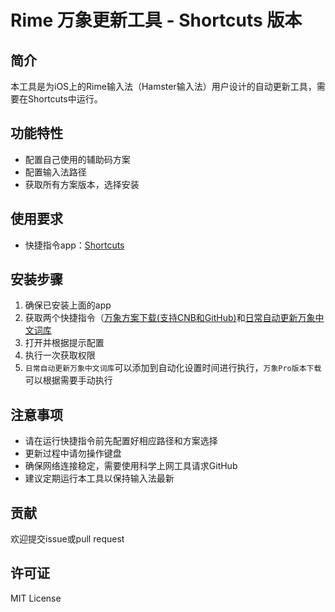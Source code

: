# Rime 万象更新工具 - Shortcuts 版本

## 简介

本工具是为iOS上的Rime输入法（Hamster输入法）用户设计的自动更新工具，需要在Shortcuts中运行。

## 功能特性

- 配置自己使用的辅助码方案
- 配置输入法路径
- 获取所有方案版本，选择安装

## 使用要求

- 快捷指令app：[Shortcuts](https://apps.apple.com/us/app/shortcuts/id1462947752)

## 安装步骤

1. 确保已安装上面的app
2. 获取两个快捷指令（[万象方案下载(支持CNB和GitHub)](https://www.icloud.com/shortcuts/609c5cbeca0148baaf430d43927a957a)和[日常自动更新万象中文词库](https://www.icloud.com/shortcuts/bd6eee4c48ee4f669bf24f83157f4d4e)
3. 打开并根据提示配置
4. 执行一次获取权限
5. `日常自动更新万象中文词库`可以添加到自动化设置时间进行执行，`万象Pro版本下载`可以根据需要手动执行



## 注意事项

- 请在运行快捷指令前先配置好相应路径和方案选择
- 更新过程中请勿操作键盘
- 确保网络连接稳定，需要使用科学上网工具请求GitHub
- 建议定期运行本工具以保持输入法最新

## 贡献

欢迎提交issue或pull request

## 许可证

MIT License

